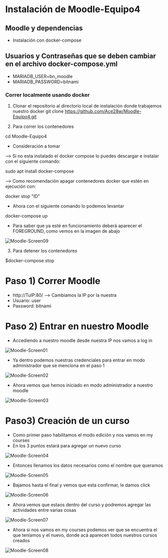 # Instalación de Moodle-Equipo4

## Moodle y dependencias
- Instalación con docker-compose 

## Usuarios y Contraseñas que se deben cambiar en el archivo docker-compose.yml
- MARIADB_USER=bn_moodle
- MARIADB_PASSWORD=bitnami

### Correr localmente usando docker

1. Clonar el repositorio al directorio local de instalación donde trabajemos nuestro docker
git clone https://github.com/Ace28w/Moodle-Equipo4.git

2. Para correr los contenedores

cd Moodle-Equipo4

- Consideración a tomar

--> Si no esta instalado el docker compose lo puedes descargar e instalar con el siguiente comando:

sudo apt  install docker-compose

--> Como recomendación apagar contenedores docker que estén en ejecución con:

docker stop "ID"

- Ahora con el siguiente comando lo podemos levantar

docker-compose up

- Para saber que ya esté en funcionamiento deberá aparecer el FOREGROUND, como vemos en la imagen de abajo

![Moodle-Screen09](Img/Fore.png)


3. Para detener los contenedores

$docker-compose stop

# Paso 1) Correr Moodle

- http://TuIP:80/ --> Cambiamos la IP por la nuestra
- Usuario: user
- Password: bitnami

# Paso 2) Entrar en nuestro Moodle

- Accediendo a nuestro moodle desde nuestra IP nos vamos a log in

![Moodle-Screen01](Img/Inicio.png)

- Ya dentro podemos nuestras credenciales para entrar en modo administrador que se menciona en el paso 1

![Moodle-Screen02](Img/Login.png)

- Ahora vemos que hemos iniciado en modo administrador a nuestro moodle

![Moodle-Screen03](Img/Dentro.png)

# Paso3) Creación de un curso

- Como primer paso habilitamos el modo edición y nos vamos en my courses
- En los 3 puntos estará para agregar un nuevo curso

![Moodle-Screen04](Img/Cursos.png)

- Entonces llenamos los datos necesarios como el nombre que queramos

![Moodle-Screen05](Img/Agregarcurso.png)

- Bajamos hasta el final y vemos que esta confirmar, le damos click

![Moodle-Screen06](Img/ConfirmarCurso.png)

- Ahora vemos que estaos dentro del curso y podremos agregar las actividades entre varias cosas

![Moodle-Screen07](Img/DentroCurso.png)

- Ahora si nos vamos en my courses podemos ver que se encuentra el que teníamos y el nuevo, donde acá aparecen todos nuestros cursos creados

![Moodle-Screen08](Img/CursoFinal.png)
